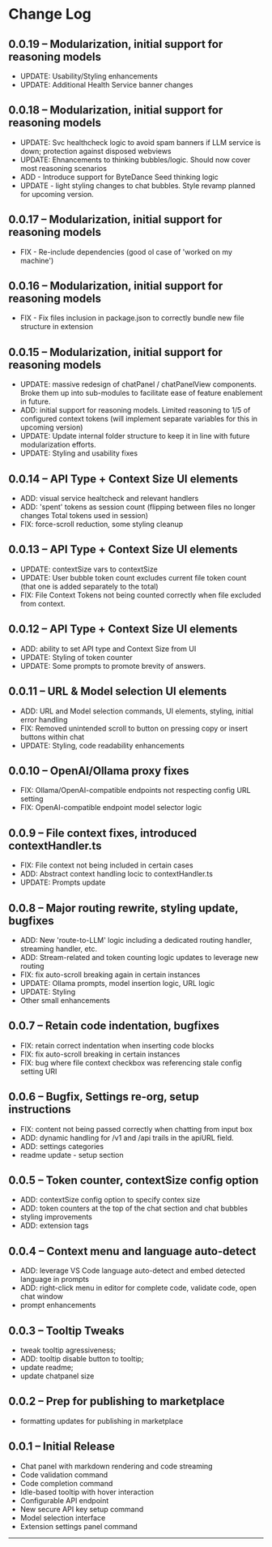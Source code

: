 # Change Log

## 0.0.19 – Modularization, initial support for reasoning models

- UPDATE: Usability/Styling enhancements
- UPDATE: Additional Health Service banner changes

## 0.0.18 – Modularization, initial support for reasoning models

- UPDATE: Svc healthcheck logic to avoid spam banners if LLM service is down; protection against disposed webviews
- UPDATE: Ehnancements to thinking bubbles/logic. Should now cover most reasoning scenarios
- ADD - Introduce support for ByteDance Seed thinking logic
- UPDATE - light styling changes to chat bubbles. Style revamp planned for upcoming version.

## 0.0.17 – Modularization, initial support for reasoning models

- FIX - Re-include dependencies (good ol case of 'worked on my machine')

## 0.0.16 – Modularization, initial support for reasoning models

- FIX - Fix files inclusion in package.json to correctly bundle new file structure in extension

## 0.0.15 – Modularization, initial support for reasoning models

- UPDATE: massive redesign of chatPanel / chatPanelView components. Broke them up into sub-modules to facilitate ease of feature enablement in future.
- ADD: initial support for reasoning models. Limited reasoning to 1/5 of configured context tokens (will implement separate variables for this in upcoming version)
- UPDATE: Update internal folder structure to keep it in line with future modularization efforts.
- UPDATE: Styling and usability fixes

## 0.0.14 – API Type + Context Size UI elements

- ADD: visual service healtcheck and relevant handlers
- ADD: 'spent' tokens as session count (flipping between files no longer changes Total tokens used in session)
- FIX: force-scroll reduction, some styling cleanup

## 0.0.13 – API Type + Context Size UI elements

- UPDATE: contextSize vars to contextSize
- UPDATE: User bubble token count excludes current file token count (that one is added separately to the total)
- FIX: File Context Tokens not being counted correctly when file excluded from context.

## 0.0.12 – API Type + Context Size UI elements

- ADD: ability to set API type and Context Size from UI
- UPDATE: Styling of token counter
- UPDATE: Some prompts to promote brevity of answers.

## 0.0.11 – URL & Model selection UI elements

- ADD: URL and Model selection commands, UI elements, styling, initial error handling
- FIX: Removed unintended scroll to button on pressing copy or insert buttons within chat
- UPDATE: Styling, code readability enhancements

## 0.0.10 – OpenAI/Ollama proxy fixes

- FIX: Ollama/OpenAI-compatible endpoints not respecting config URL setting
- FIX: OpenAI-compatible endpoint model selector logic

## 0.0.9 – File context fixes, introduced contextHandler.ts

- FIX: File context not being included in certain cases
- ADD: Abstract context handling locic to contextHandler.ts
- UPDATE: Prompts update

## 0.0.8 – Major routing rewrite, styling update, bugfixes

- ADD: New 'route-to-LLM' logic including a dedicated routing handler, streaming handler, etc.
- ADD: Stream-related and token counting logic updates to leverage new routing
- FIX: fix auto-scroll breaking again in certain instances
- UPDATE: Ollama prompts, model insertion logic, URL logic
- UPDATE: Styling
- Other small enhancements

## 0.0.7 – Retain code indentation, bugfixes

- FIX: retain correct indentation when inserting code blocks
- FIX: fix auto-scroll breaking in certain instances
- FIX: bug where file context checkbox was referencing stale config setting URI

## 0.0.6 – Bugfix, Settings re-org, setup instructions

- FIX: content not being passed correctly when chatting from input box
- ADD: dynamic handling for /v1 and /api trails in the apiURL field.
- ADD: settings categories
- readme update - setup section

## 0.0.5 – Token counter, contextSize config option

- ADD: contextSize config option to specify contex size
- ADD: token counters at the top of the chat section and chat bubbles
- styling improvements
- ADD: extension tags

## 0.0.4 – Context menu and language auto-detect

- ADD: leverage VS Code language auto-detect and embed detected language in prompts
- ADD: right-click menu in editor for complete code, validate code, open chat window
- prompt enhancements

## 0.0.3 – Tooltip Tweaks

- tweak tooltip agressiveness;
- ADD: tooltip disable button to tooltip;
- update readme;
- update chatpanel size

## 0.0.2 – Prep for publishing to marketplace

- formatting updates for publishing in marketplace

## 0.0.1 – Initial Release

- Chat panel with markdown rendering and code streaming
- Code validation command
- Code completion command
- Idle-based tooltip with hover interaction
- Configurable API endpoint
- New secure API key setup command
- Model selection interface
- Extension settings panel command

---
